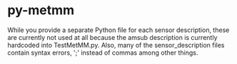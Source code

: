 # py-metmm

While you provide a separate Python file for each sensor description, these are currently not used at all because the amsub description is currently hardcoded into TestMetMM.py. Also, many of the sensor_description files contain syntax errors, ';' instead of commas among other things.


